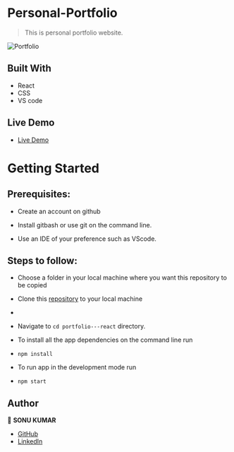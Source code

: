 # Personal-Portfolio
> This is personal portfolio website.

![Portfolio](https://sonukumar.vercel.app/)

## Built With

- React
- CSS
- VS code

## Live Demo

- [Live Demo](https://sonukumar.vercel.app/)


# Getting Started
## Prerequisites:


- Create an account on github

- Install gitbash or use git on the command line.

- Use an IDE of your preference such as VScode.

## Steps to follow:

- Choose a folder in your local machine where you want this repository to be copied

- Clone this [repository](https://github.com/Sonu8544?tab=repositories) to your local machine 
- ```

- Navigate to `cd portfolio---react`  directory.

- To install all the app dependencies on the command line run
- ```
  npm install
  ``` 
- To run app in the development mode run 
- ```
  npm start
  ```


## Author

:woman: **SONU KUMAR**

- [GitHub](https://github.com/Sonu8544?tab=repositories)
- [LinkedIn](https://www.linkedin.com/in/sonu8544/)
